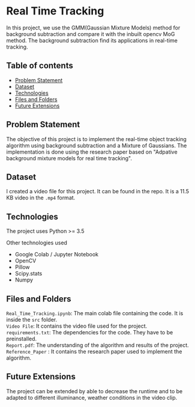 # Real Time Tracking

In this project, we use the GMM(Gaussian Mixture Models) method for background subtraction and compare it with the inbuilt opencv MoG method. The background subtraction find its applications in real-time tracking.

## Table of contents
* [Problem Statement](#problem-statement)
* [Dataset](#dataset)
* [Technologies](#technologies)
* [Files and Folders](#files-and-folders)
* [Future Extensions](#future-extensions)

## Problem Statement
The objective of this project is to implement the real-time object tracking algorithm using background subtraction
and a Mixture of Gaussians. The implementation is done using the research paper based on "Adpative background mixture models for real time tracking".

## Dataset
I created a video file for this project. It can be found in the repo. It is a 11.5 KB video in the `.mp4` format.

## Technologies
The project uses Python >= 3.5

Other technologies used
* Google Colab / Jupyter Notebook
* OpenCV
* Pillow
* Scipy.stats
* Numpy

## Files and Folders
`Real_Time_Tracking.ipynb`: The main colab file containing the code. It is inside the `src` folder.<br>
`Video File`: It contains the video file used for the project. <br>
`requirements.txt`: The dependencies for the code. They have to be preinstalled.<br>
`Report.pdf`: The understanding of the algorithm and results of the project.
`Reference_Paper` : It contains the research paper used to implement the algorithm. 

## Future Extensions
The project can be extended by able to decrease the runtime and to be adapted to different illuminance, weather conditions in the video clip. 

